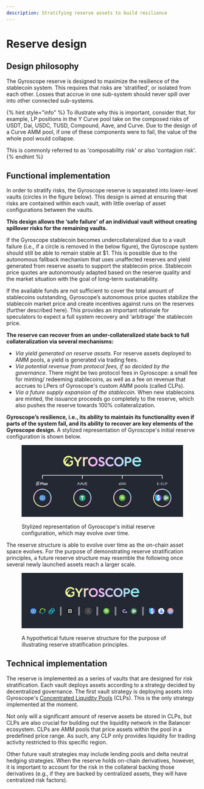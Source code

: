 ```yaml
---
description: Stratifying reserve assets to build resilience
---
```


# Reserve design

## Design philosophy

The Gyroscope reserve is designed to maximize the resilience of the stablecoin system. This requires that risks are 'stratified', or isolated from each other. Losses that accrue in one sub-system should never spill over into other connected sub-systems.

{% hint style="info" %}
To illustrate why this is important, consider that, for example, LP positions in the Y Curve pool take on the composed risks of USDT, Dai, USDC, TUSD, Compound, Aave, and Curve. Due to the design of a Curve AMM pool, if one of these components were to fail, the value of the whole pool would collapse.​

This is commonly referred to as 'composability risk' or also 'contagion risk'.
{% endhint %}

## Functional implementation

In order to stratify risks, the Gyroscope reserve is separated into lower-level vaults (circles in the figure below). This design is aimed at ensuring that risks are contained within each vault, with little overlap of asset configurations between the vaults.

**This design allows the ‘safe failure’ of an individual vault without creating spillover risks for the remaining vaults.**

If the Gyroscope stablecoin becomes undercollateralized due to a vault failure (i.e., if a circle is removed in the below figure), the Gyroscope system should still be able to remain stable at $1. This is possible due to the autonomous fallback mechanism that uses unaffected reserves and yield generated from reserve assets to support the stablecoin price. Stablecoin price quotes are autonomously adapted based on the reserve quality and the market situation with the goal of long-term sustainability.

If the available funds are not sufficient to cover the total amount of stablecoins outstanding, Gyroscope’s autonomous price quotes stabilize the stablecoin market price and create incentives against runs on the reserves (further described here). This provides an important rationale for speculators to expect a full system recovery and ‘arbitrage’ the stablecoin price.

**The reserve can recover from an under-collateralized state back to full collateralization via several mechanisms:**&#x20;

* _Via yield generated on reserve assets._ For reserve assets deployed to AMM pools, a yield is generated via trading fees.&#x20;
* _Via potential revenue from protocol fees, if so decided by the governance_. There might be two protocol fees in Gyroscope: a small fee for minting/ redeeming stablecoins, as well as a fee on revenue that accrues to LPers of Gyroscope's custom AMM pools (called CLPs).
* _Via a future supply expansion of the stablecoin._ When new stablecoins are minted, the issuance proceeds go completely to the reserve, which also pushes the reserve towards 100% collateralization.

**Gyroscope’s resilience, i.e., its ability to maintain its functionality even if parts of the system fail, and its ability to recover are key elements of the Gyroscope design.** A stylized representation of Gyroscope's initial reserve configuration is shown below.

<figure><img src="../../.gitbook/assets/image (1).png" alt=""><figcaption><p>Stylized representation of Gyroscope's initial reserve configuration, which may evolve over time.</p></figcaption></figure>

The reserve structure is able to evolve over time as the on-chain asset space evolves. For the purpose of demonstrating reserve stratification principles, a future reserve structure may resemble the following once several newly launched assets reach a larger scale.

<figure><img src="../../.gitbook/assets/image (3).png" alt=""><figcaption><p>A hypothetical future reserve structure for the purpose of illustrating reserve stratification principles.</p></figcaption></figure>

## Technical implementation

The reserve is implemented as a series of vaults that are designed for risk stratification. Each vault deploys assets according to a strategy decided by decentralized governance. The first vault strategy is deploying assets into Gyroscope's [Concentrated Liquidity Pools](../concentrated-liquidity-pools/) (CLPs). This is the only strategy implemented at the moment.

Not only will a significant amount of reserve assets be stored in CLPs, but CLPs are also crucial for building out the liquidity network in the Balancer ecosystem. CLPs are AMM pools that price assets within the pool in a predefined price range. As such, any CLP only provides liquidity for trading activity restricted to this specific region.

Other future vault strategies may include lending pools and delta neutral hedging strategies. When the reserve holds on-chain derivatives, however, it is important to account for the risk in the collateral backing those derivatives (e.g., if they are backed by centralized assets, they will have centralized risk factors).

